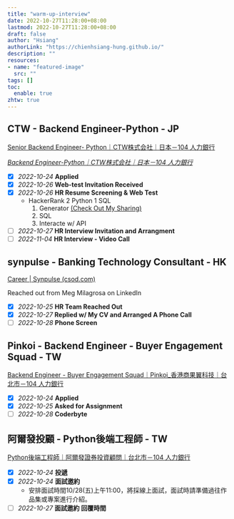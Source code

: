 ```yaml
---
title: "warm-up-interview"
date: 2022-10-27T11:28:00+08:00
lastmod: 2022-10-27T11:28:00+08:00
draft: false
author: "Hsiang"
authorLink: "https://chienhsiang-hung.github.io/"
description: ""
resources:
- name: "featured-image"
  src: ""
tags: []
toc:
  enable: true
zhtw: true
---
```

## CTW - Backend Engineer-Python - JP
[Senior Backend Engineer- Python｜CTW株式会社｜日本－104 人力銀行](https://www.104.com.tw/job/7ri1p?jobsource=pda_i)

*[Backend Engineer-Python｜CTW株式会社｜日本－104 人力銀行](https://www.104.com.tw/job/7rhys?jobsource=pda_i)*

- [x] *2022-10-24* **Applied**
- [x] *2022-10-26* **Web-test Invitation Received**
- [x] *2022-10-26* **HR Resume Screening & Web Test**
    - HackerRank 2 Python 1 SQL
        1. Generator [(Check Out My Sharing)](https://chienhsiang-hung.github.io/blog/posts/2022/python-generator-performance-yield-one-line-generator/)
        2. SQL
        3. Interacte w/ API
- [ ] *2022-10-27* **HR Interview Invitation and Arrangment**
- [ ] *2022-11-04* **HR Interview - Video Call**

## synpulse - Banking Technology Consultant - HK
[Career | Synpulse (csod.com)](https://synpulse.csod.com/ux/ats/careersite/1/home/requisition/319?c=synpulse)

Reached out from Meg Milagrosa on LinkedIn

- [x] *2022-10-25* **HR Team Reached Out**
- [x] *2022-10-27* **Replied w/ My CV and Arranged A Phone Call**
- [ ] *2022-10-28* **Phone Screen**

## Pinkoi - Backend Engineer - Buyer Engagement Squad - TW
[Backend Engineer - Buyer Engagement Squad｜Pinkoi_香港商果翼科技｜台北市－104 人力銀行](https://www.104.com.tw/job/7nzwo?jobsource=pda_i)

- [x] *2022-10-24* **Applied**
- [x] *2022-10-25* **Asked for Assignment**
- [ ] *2022-10-28* **Coderbyte**

## 阿爾發投顧 - Python後端工程師 - TW
[Python後端工程師｜阿爾發證券投資顧問｜台北市－104 人力銀行](https://www.104.com.tw/job/6vazb?jobsource=pda_i)

- [X] *2022-10-24* **投遞**
- [X] *2022-10-24* **面試邀約**
    - 安排面試時間10/28(五)上午11:00，將採線上面試，面試時請準備過往作品集或專案進行介紹。
- [ ] *2022-10-27* **面試邀約 回覆時間**